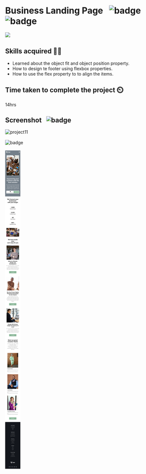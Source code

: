 # Business Landing Page &nbsp; ![badge](https://img.shields.io/badge/HTML%20and%20CSS-Project12-green) &nbsp; ![badge](https://img.shields.io/badge/-Responsive-orange)

[![](https://img.shields.io/badge/Live-Link-blue)](https://business-empower-landingpage.netlify.app/)

## Skills acquired 👨‍💻
- Learned about the object fit and object position property.
- How to design te footer using flexbox properties.
- How to use the flex property to to align the items.

## Time taken to complete the project ⏲️

14hrs

## Screenshot &nbsp; ![badge](https://img.shields.io/badge/Website-Screenshot-orange)
![project11](./assets/screenshot.png)
<br>
<br>
![badge](https://img.shields.io/badge/Mobile-View-yellow)
<br>
<br>
![project11](./assets/mobileview.png)